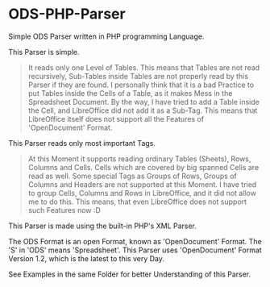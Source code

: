 # ODS-PHP-Parser
Simple ODS Parser written in PHP programming Language.

This Parser is simple.

>It reads only one Level of Tables. This means that Tables are not read recursively, Sub-Tables inside Tables are not properly read by this Parser if they are found. I personally think that it is a bad Practice to put Tables inside the Cells of a Table, as it makes Mess in the Spreadsheet Document. By the way, I have tried to add a Table inside the Cell, and LibreOffice did not add it as a Sub-Tag. This means that LibreOffice itself does not support all the Features of 'OpenDocument' Format.

This Parser reads only most important Tags. 

>At this Moment it supports reading ordinary Tables (Sheets), Rows, Columns and Cells. Cells which are covered by big spanned Cells are read as well. Some special Tags as Groups of Rows, Groups of Columns and Headers are not supported at this Moment. I have tried to group Cells, Columns and Rows in LibreOffice, and it did not allow me to do this. This means, that even LibreOffice does not support such Features now :D

This Parser is made using the built-in PHP's XML Parser. 

The ODS Format is an open Format, known as 'OpenDocument' Format. The 'S' in 'ODS' means 'Spreadsheet'. This Parser uses 'OpenDocument' Format Version 1.2, which is the latest to this very Day.

See Examples in the same Folder for better Understanding of this Parser.
